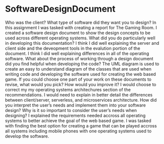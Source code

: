 # SoftwareDesignDocument

Who was the client? What type of software did they want you to design?
In this assignment I was tasked with creating a report for The Gaming Room. I created a software design document to show the design concepts to be used across different operating systems.
What did you do particularly well in developing this documentation?
I think I did well explaining the server and client side and the deveopment tools in the evalution portion of the document. I think I did well explaining differences in all of the operating software.
What about the process of working through a design document did you find helpful when developing the code?
The UML diagram is used to create an easy to understand diagram of the classes that are used when writing code and developing the software used for creating the web based game. 
If you could choose one part of your work on these documents to revise, what would you pick? How would you improve it?
I would choose to correct my my operating systems architechures section of the recommendations. I would need to explain in better detail the differences between client/server, serverless, and microservices architecture.
How did you interpret the user’s needs and implement them into your software design? Why is it so important to consider the user’s needs when designing?
I explained the requirements needed accross all operating systems to better achieve the goal of the web based game. I was tasked with finding the best option for creating a game that can be played accross all systems including mobile phones with one operating systems used to develop the software.
